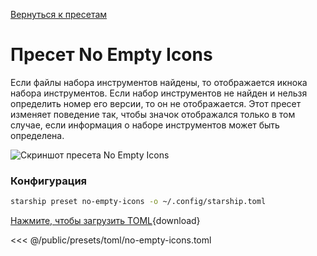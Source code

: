 [Вернуться к пресетам](./#no-empty-icons)

# Пресет No Empty Icons

Если файлы набора инструментов найдены, то отображается икнока набора инструментов. Если набор инструментов не найден и нельзя определить номер его версии, то он не отображается. Этот пресет изменяет поведение так, чтобы значок отображался только в том случае, если информация о наборе инструментов может быть определена.

![Скриншот пресета No Empty Icons](/presets/img/no-empty-icons.png)

### Конфигурация

```sh
starship preset no-empty-icons -o ~/.config/starship.toml
```

[Нажмите, чтобы загрузить TOML](/presets/toml/no-empty-icons.toml){download}

<<< @/public/presets/toml/no-empty-icons.toml
